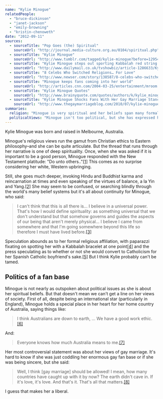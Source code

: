 ```yaml
---
name: "Kylie Minogue"
relatedPeople:
  - "bruce-dickinson"
  - "janet-jackson"
  - "emily-browning"
  - "kristin-chenoweth"
date: "2012-09-11"
sources:
  - sourceTitle: "Pop Goes (the) Spiritual"
    sourceUrl: "http://journal.media-culture.org.au/0104/spiritual.php"
  - sourceTitle: "Kylie Minogue"
    sourceUrl: "http://www.tumblr.com/tagged/kylie-minogue?before=1295457578"
  - sourceTitle: "Kylie Minogue steps out sporting Kabbalah red string bracelet"
    sourceUrl: "http://www.dailymail.co.uk/tvshowbiz/article-1286633/Kylie-Minogue-steps-sporting-Kabbalah-red-string-bracelet.html"
  - sourceTitle: "8 Celebs Who Switched Religions… For Love"
    sourceUrl: "http://www.newser.com/story/138587/8-celebs-who-switched-religions-for-love.html"
  - sourceTitle: "Minogue keeps fans coming into her world"
    sourceUrl: "http://articles.cnn.com/2004-03-25/entertainment/mroom.minogue_1_kylie-minogue-olivia-newton-john-work-ethic?_s=PM:SHOWBIZ"
  - sourceTitle: "Kylie Minogue Quotes"
    sourceUrl: "http://www.brainyquote.com/quotes/authors/k/kylie_minogue.html"
  - sourceTitle: "Kylie Minogue Shocks Fans With Her Gay Marriage Stance"
    sourceUrl: "http://www.thegaymarriageblog.com/2010/07/kylie-minogue/"
summaries:
  religion: "Minogue is very spiritual and her beliefs span many formal theologies from Christianity to Buddhism to Taoism."
  politicalViews: "Minogue isn't too political, but she has expressed her support for legalizing gay marriage."
---
```


Kylie Minogue was born and raised in Melbourne, Australia.

Minogue's religious views run the gamut from Christian ethics to Eastern philosophy–and she can be quite articulate. But the thread that runs through her narrative is one of deep spirituality. Once, when she was asked if it is important to be a good person, Minogue responded with the New Testament platitude: "Do unto others.."<a class="source-citation" href="#http%3A%2F%2Fjournal.media-culture.org.au%2F0104%2Fspiritual.php" title="Pop Goes (the) Spiritual">[1]</a> This comes as no surprise considering her white, Western upbringing.

Still, she goes much deeper, invoking Hindu and Buddhist karma and reincarnation at times and even speaking of the virtues of balance, a la Yin and Yang.<a class="source-citation" href="#http%3A%2F%2Fjournal.media-culture.org.au%2F0104%2Fspiritual.php" title="Pop Goes (the) Spiritual">[2]</a> She may seem to be confused, or searching blindly through the world's many belief systems but it's all about continuity for Minogue, who said:

>I can't think that this is all there is… I believe in a universal power. That's how I would define spirituality: as something universal that we don't understand but that somehow governs and guides the aspects of our being that aren't merely physical… I believe I came from somewhere and that I'm going somewhere beyond this life so therefore I must have lived before.<a class="source-citation" href="#http%3A%2F%2Fwww.tumblr.com%2Ftagged%2Fkylie-minogue%3Fbefore%3D1295457578" title="Kylie Minogue">[3]</a>

Speculation abounds as to her formal religious affiliation, with paparazzi fixating on spotting her with a Kabbalah bracelet at one point<a class="source-citation" href="#http%3A%2F%2Fwww.dailymail.co.uk%2Ftvshowbiz%2Farticle-1286633%2FKylie-Minogue-steps-sporting-Kabbalah-red-string-bracelet.html" title="Kylie Minogue steps out sporting Kabbalah red string bracelet">[4]</a> and the press speculating as to whether or not she would convert to Catholicism for her Spanish Catholic boyfriend's sake.<a class="source-citation" href="#http%3A%2F%2Fwww.newser.com%2Fstory%2F138587%2F8-celebs-who-switched-religions-for-love.html" title="8 Celebs Who Switched Religions… For Love">[5]</a> But I think Kylie probably can't be tamed.


## Politics of a fan base

Minogue is not nearly as outspoken about political issues as she is about her spiritual beliefs. But that doesn't mean we can't get a line on her views of society. First of all, despite being an international star (particularly in England), Minogue holds a special place in her heart for her home country of Australia, saying things like:

>I think Australians are down to earth, … We have a good work ethic.<a class="source-citation" href="#http%3A%2F%2Farticles.cnn.com%2F2004-03-25%2Fentertainment%2Fmroom.minogue_1_kylie-minogue-olivia-newton-john-work-ethic%3F_s%3DPM%3ASHOWBIZ" title="Minogue keeps fans coming into her world">[6]</a>

And:

>Everyone knows how much Australia means to me.<a class="source-citation" href="#http%3A%2F%2Fwww.brainyquote.com%2Fquotes%2Fauthors%2Fk%2Fkylie_minogue.html" title="Kylie Minogue Quotes">[7]</a>

Her most controversial statement was about her views of gay marriage. It's hard to know if she was just coddling her enormous gay fan base or if she was being sincere, but she said:

>Well, I think [gay marriage] should be allowed! I mean, how many countries have caught up with it by now? The earth didn't cave in. If it's love, it's love. And that's it. That's all that matters.<a class="source-citation" href="#http%3A%2F%2Fwww.thegaymarriageblog.com%2F2010%2F07%2Fkylie-minogue%2F" title="Kylie Minogue Shocks Fans With Her Gay Marriage Stance">[8]</a>

I guess that makes her a liberal.